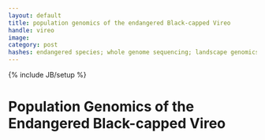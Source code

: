 ```yaml
---
layout: default
title: population genomics of the endangered Black-capped Vireo
handle: vireo
image:
category: post
hashes: endangered species; whole genome sequencing; landscape genomics
---
```

{% include JB/setup %}


# Population Genomics of the Endangered Black-capped Vireo
